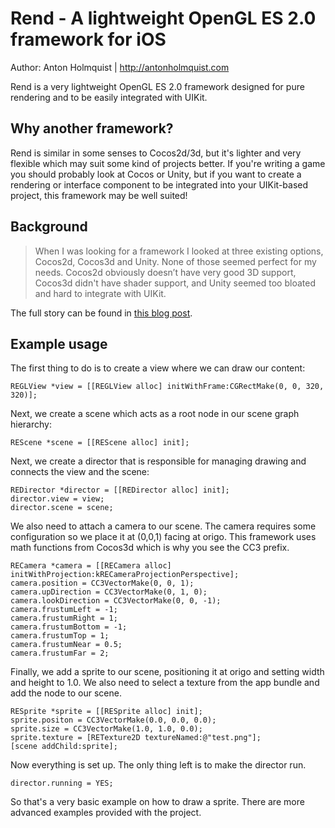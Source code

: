 Rend - A lightweight OpenGL ES 2.0 framework for iOS
====================
Author: Anton Holmquist | http://antonholmquist.com

Rend is a very lightweight OpenGL ES 2.0 framework designed for pure rendering and to be easily integrated with UIKit. 

Why another framework?
--------------------
Rend is similar in some senses to Cocos2d/3d, but it's lighter and very flexible which may suit some kind of projects better. If you're writing a game you should probably look at Cocos or Unity, but if you want to create a rendering or interface component to be integrated into your UIKit-based project, this framework may be well suited!

Background
--------------------
>When I was looking for a framework I looked at three existing options, Cocos2d, Cocos3d and Unity. None of those seemed perfect for my needs. Cocos2d obviously doesn’t have very good 3D support, Cocos3d didn't have shader support, and Unity seemed too bloated and hard to integrate with UIKit.

The full story can be found in [this blog post](http://antonholmquist.com/blog/introducing-rend-a-lightweight-objective-c-opengl-es-2-0-framework-ios/). 


Example usage
--------------------
The first thing to do is to create a view where we can draw our content:

    REGLView *view = [[REGLView alloc] initWithFrame:CGRectMake(0, 0, 320, 320)];
    

Next, we create a scene which acts as a root node in our scene graph hierarchy:

    REScene *scene = [[REScene alloc] init];

Next, we create a director that is responsible for managing drawing and connects the view and the scene:

    REDirector *director = [[REDirector alloc] init];
    director.view = view;
    director.scene = scene;
    
We also need to attach a camera to our scene. The camera  requires some configuration so we place it at (0,0,1) facing at origo. This framework uses math functions from Cocos3d which is why you see the CC3 prefix.

    RECamera *camera = [[RECamera alloc] initWithProjection:kRECameraProjectionPerspective];
    camera.position = CC3VectorMake(0, 0, 1);
    camera.upDirection = CC3VectorMake(0, 1, 0);
    camera.lookDirection = CC3VectorMake(0, 0, -1);
    camera.frustumLeft = -1;
    camera.frustumRight = 1;
    camera.frustumBottom = -1;
    camera.frustumTop = 1;
    camera.frustumNear = 0.5;
    camera.frustumFar = 2;


Finally, we add a sprite to our scene, positioning it at origo and setting width and height to 1.0. We also need to select a texture from the app bundle and add the node to our scene.

    RESprite *sprite = [[RESprite alloc] init];
    sprite.positon = CC3VectorMake(0.0, 0.0, 0.0);
    sprite.size = CC3VectorMake(1.0, 1.0, 0.0);
    sprite.texture = [RETexture2D textureNamed:@"test.png"];
    [scene addChild:sprite];
    
Now everything is set up. The only thing left is to make the director run.

    director.running = YES;
    
So that's a very basic example on how to draw a sprite. There are more advanced examples provided with the project.